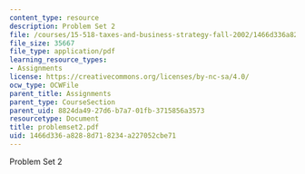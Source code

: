 ```yaml
---
content_type: resource
description: Problem Set 2
file: /courses/15-518-taxes-and-business-strategy-fall-2002/1466d336a8288d718234a227052cbe71_problemset2.pdf
file_size: 35667
file_type: application/pdf
learning_resource_types:
- Assignments
license: https://creativecommons.org/licenses/by-nc-sa/4.0/
ocw_type: OCWFile
parent_title: Assignments
parent_type: CourseSection
parent_uid: 8824da49-27d6-b7a7-01fb-3715856a3573
resourcetype: Document
title: problemset2.pdf
uid: 1466d336-a828-8d71-8234-a227052cbe71
---
```

Problem Set 2